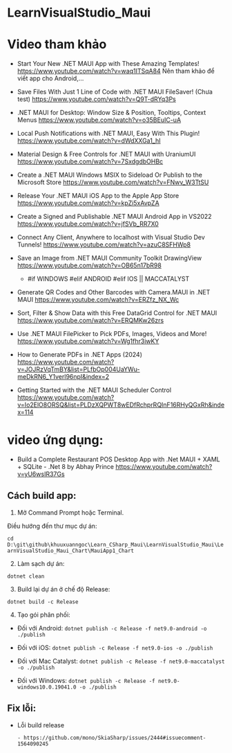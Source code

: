 # LearnVisualStudio_Maui

# Video tham khảo

* Start Your New .NET MAUI App with These Amazing Templates!
https://www.youtube.com/watch?v=waq1ITSqA84
Nên tham khảo để viết app cho Android,...

* Save Files With Just 1 Line of Code with .NET MAUI FileSaver! (Chưa test)
https://www.youtube.com/watch?v=Q9T-dRYq3Ps 

* .NET MAUI for Desktop: Window Size & Position, Tooltips, Context Menus
https://www.youtube.com/watch?v=o35BEuIC-uA 

* Local Push Notifications with .NET MAUI, Easy With This Plugin!
https://www.youtube.com/watch?v=dWdXXGa1_hI

* Material Design & Free Controls for .NET MAUI with UraniumUI
https://www.youtube.com/watch?v=7SxdgdbOHBc

* Create a .NET MAUI Windows MSIX to Sideload Or Publish to the Microsoft Store
https://www.youtube.com/watch?v=FNwv_W3TtSU

* Release Your .NET MAUI iOS App to the Apple App Store
https://www.youtube.com/watch?v=kpZi5xAvpZA

* Create a Signed and Publishable .NET MAUI Android App in VS2022
https://www.youtube.com/watch?v=jfSVb_RR7X0

* Connect Any Client, Anywhere to localhost with Visual Studio Dev Tunnels!
https://www.youtube.com/watch?v=azuC8SFHWp8

* Save an Image from .NET MAUI Community Toolkit DrawingView
https://www.youtube.com/watch?v=OB65n17bR98
    - #if WINDOWS
        #elif ANDROID
        #elif IOS || MACCATALYST

* Generate QR Codes and Other Barcodes with Camera.MAUI in .NET MAUI
https://www.youtube.com/watch?v=ERZfz_NX_Wc

* Sort, Filter & Show Data with this Free DataGrid Control for .NET MAUI
https://www.youtube.com/watch?v=ERQMKw26zrs

* Use .NET MAUI FilePicker to Pick PDFs, Images, Videos and More!
https://www.youtube.com/watch?v=Wg1fhr3iwKY

* How to Generate PDFs in .NET Apps (2024)
https://www.youtube.com/watch?v=JOJRzVqTmBY&list=PLfbOp004UaYWu-meDkRN6_Y1verl96npI&index=2

* Getting Started with the .NET MAUI Scheduler Control
https://www.youtube.com/watch?v=Io2ElO8ORSQ&list=PLDzXQPWT8wEDfRchprRQInF16RHyQGxRh&index=114

# video ứng dụng:

* Build a Complete Restaurant POS Desktop App with .Net MAUI + XAML + SQLite - .Net 8 by Abhay Prince
https://www.youtube.com/watch?v=yU6wsIR37Gs

## Cách build app:

1. Mở Command Prompt hoặc Terminal.

Điều hướng đến thư mục dự án:

`cd D:\git\github\khuuxuanngoc\Learn_CSharp_Maui\LearnVisualStudio_Maui\LearnVisualStudio_Maui_Chart\MauiApp1_Chart`

2. Làm sạch dự án:

`dotnet clean`

3. Build lại dự án ở chế độ Release:

`dotnet build -c Release`

4. Tạo gói phân phối:

  * Đối với Android: `dotnet publish -c Release -f net9.0-android -o ./publish`

  * Đối với iOS: `dotnet publish -c Release -f net9.0-ios -o ./publish`

  * Đối với Mac Catalyst: `dotnet publish -c Release -f net9.0-maccatalyst -o ./publish`

  * Đối với Windows: `dotnet publish -c Release -f net9.0-windows10.0.19041.0 -o ./publish`

  ## Fix lỗi:

  * Lỗi build release

        - https://github.com/mono/SkiaSharp/issues/2444#issuecomment-1564090245